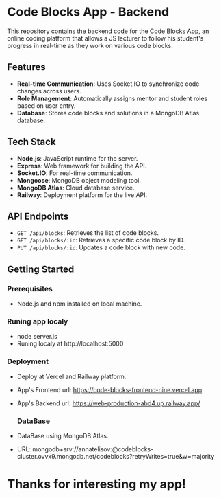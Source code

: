 # Code Blocks App - Backend

This repository contains the backend code for the Code Blocks App, an online coding platform that allows a JS lecturer to follow his student's progress in real-time as they work on various code blocks.

## Features

- **Real-time Communication**: Uses Socket.IO to synchronize code changes across users.
- **Role Management**: Automatically assigns mentor and student roles based on user entry.
- **Database**: Stores code blocks and solutions in a MongoDB Atlas database.

## Tech Stack

- **Node.js**: JavaScript runtime for the server.
- **Express**: Web framework for building the API.
- **Socket.IO**: For real-time communication.
- **Mongoose**: MongoDB object modeling tool.
- **MongoDB Atlas**: Cloud database service.
- **Railway**: Deployment platform for the live API.

## API Endpoints

- `GET /api/blocks`: Retrieves the list of code blocks.
- `GET /api/blocks/:id`: Retrieves a specific code block by ID.
- `PUT /api/blocks/:id`: Updates a code block with new code.

## Getting Started

### Prerequisites

- Node.js and npm installed on local machine.

### Runing app localy

- node server.js
- Runing localy at http://localhost:5000

### Deployment 

- Deploy at Vercel and Railway platform.
- App's Frontend url: https://code-blocks-frontend-nine.vercel.app
- App's Backend url: https://web-production-abd4.up.railway.app/

  ### DataBase 

- DataBase using MongoDB Atlas.
- URL: mongodb+srv://annatelisov:<password>@codeblocks-cluster.ovvx9.mongodb.net/codeblocks?retryWrites=true&w=majority

#  Thanks for interesting my app! #

